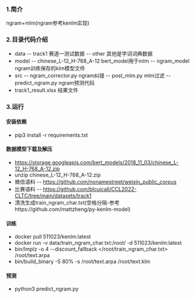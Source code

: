 ### 1.简介
ngram+mlm(ngram参考kenlm实现)

### 2.目录代码介绍
- data
-- track1 赛道一测试数据
-- other 其他是字词词典数据
- model
-- chinese_L-12_H-768_A-12 bert_model用于mlm
-- ngram_model ngram训练保存的klm模型文件
- src
-- ngram_corrector.py ngram纠错
-- post_mlm.py mlm过滤
-- predict_ngram.py ngram预测代码
- track1_result.xlsx 结果文件

### 3.运行
#### 安装依赖
- pip3 install -r requirements.txt
#### 数据模型下载及解压
- https://storage.googleapis.com/bert_models/2018_11_03/chinese_L-12_H-768_A-12.zip
- unzip chinese_L-12_H-768_A-12.zip
- 微信语料
-- https://github.com/nonamestreet/weixin_public_corpus
- 比赛语料
-- https://github.com/blcuicall/CCL2022-CLTC/tree/main/datasets/track1
- 清洗生成train_ngram_char.txt(空格分隔-参考https://github.com/mattzheng/py-kenlm-model)
#### 训练
- docker pull 511023/kenlm:latest
- docker run -v data/train_ngram_char.txt:/root/ -d 511023/kenlm:latest
- bin/lmplz -o 4 --discount_fallback </root/train_ngram_char.txt> /root/text.arpa
- bin/build_binary -S 80% -s /root/text.arpa /root/text.klm
#### 预测
- python3 predict_ngram.py
